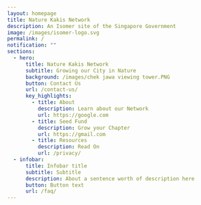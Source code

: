 ```yaml
---
layout: homepage
title: Nature Kakis Network
description: An Isomer site of the Singapore Government
image: /images/isomer-logo.svg
permalink: /
notification: ""
sections:
  - hero:
      title: Nature Kakis Network
      subtitle: Growing our City in Nature
      background: /images/chek jawa viewing tower.PNG
      button: Contact Us
      url: /contact-us/
      key_highlights:
        - title: About
          description: Learn about our Network
          url: https://google.com
        - title: Seed Fund
          description: Grow your Chapter
          url: https://gmail.com
        - title: Resources
          description: Read On
          url: /privacy/
  - infobar:
      title: Infobar title
      subtitle: Subtitle
      description: About a sentence worth of description here
      button: Button text
      url: /faq/
---
```

